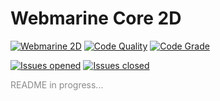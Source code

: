 # Webmarine Core 2D 
[![Webmarine 2D](https://img.shields.io/endpoint?url=https://dashboard.cypress.io/badge/simple/6p5fwb/master&style=flat&logo=cypress)](https://dashboard.cypress.io/projects/6p5fwb/runs)
[![Code Quality](https://www.code-inspector.com/project/25962/score/svg)](https://www.code-inspector.com/project/25962/score/svg)
[![Code Grade](https://www.code-inspector.com/project/25962/status/svg)](https://www.code-inspector.com/project/25962/status/svg)

[![Issues opened](https://img.shields.io/github/issues/7y1o/webmarine-2d.svg)]()
[![Issues closed](https://img.shields.io/github/issues-closed/7y1o/webmarine-2d.svg)]()

<p style="opacity: 0.5">README in progress...</p>
